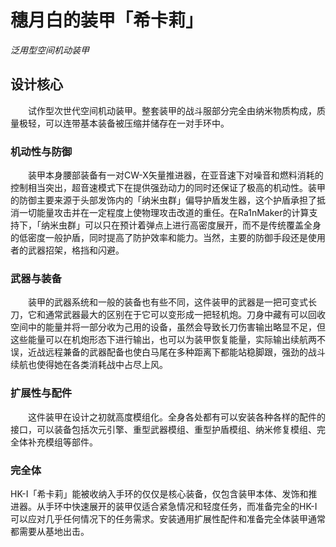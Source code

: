 ﻿# 穗月白的装甲「希卡莉」
*泛用型空间机动装甲*
## 设计核心
　　试作型次世代空间机动装甲。整套装甲的战斗服部分完全由纳米物质构成，质量极轻，可以连带基本装备被压缩并储存在一对手环中。

### 机动性与防御
　　装甲本身腰部装备有一对CW-X矢量推进器，在亚音速下对噪音和燃料消耗的控制相当突出，超音速模式下在提供强劲动力的同时还保证了极高的机动性。装甲的防御主要来源于头部发饰内的「纳米虫群」偏导护盾发生器，这个护盾承担了抵消一切能量攻击并在一定程度上使物理攻击改道的重任。在Ra1nMaker的计算支持下，「纳米虫群」可以只在预计着弹点上进行高密度展开，而不是传统覆盖全身的低密度一般护盾，同时提高了防护效率和能力。当然，主要的防御手段还是使用者的武器招架，格挡和闪避。
### 武器与装备
　　装甲的武器系统和一般的装备也有些不同，这件装甲的武器是一把可变式长刀，它和通常武器最大的区别在于它可以变形成一把轻机炮。刀身中藏有可以回收空间中的能量并将一部分收为己用的设备，虽然会导致长刀伤害输出略显不足，但这些能量可以在机炮形态下进行输出，也可以为装甲恢复能量，实际输出续航两不误，近战远程兼备的武器配备也使白马尾在多种距离下都能站稳脚跟，强劲的战斗续航也使得她在各类消耗战中占尽上风。
### 扩展性与配件
　　这件装甲在设计之初就高度模组化。全身各处都有可以安装各种各样的配件的接口，可以装备包括次元引擎、重型武器模组、重型护盾模组、纳米修复模组、完全体补充模组等部件。
### 完全体
HK-I「希卡莉」能被收纳入手环的仅仅是核心装备，仅包含装甲本体、发饰和推进器。从手环中快速展开的装甲仅适合紧急情况和轻度任务，而准备完全的HK-I可以应对几乎任何情况下的任务需求。安装通用扩展性配件和准备完全体装甲通常都需要从基地出击。
